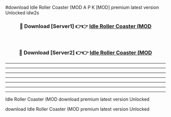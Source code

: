 #download Idle Roller Coaster (MOD A P K [MOD] premium latest version Unlocked idw2s 



<div align="center">
<h3>🔴 Download [Server1] 👉👉 <a href="https://apkdownload3.web.app/">Idle Roller Coaster (MOD</a></h3><br>

<h3>🔴 Download [Server2] 👉👉 <a href="https://apkdownload3.web.app/">Idle Roller Coaster (MOD</a></h3>
</div>





----------------------------------------------------------

----------------------------------------------------------

----------------------------------------------------------

----------------------------------------------------------

----------------------------------------------------------

----------------------------------------------------------

----------------------------------------------------------

Idle Roller Coaster (MOD download premium latest version Unlocked

download Idle Roller Coaster (MOD premium latest version Unlocked
